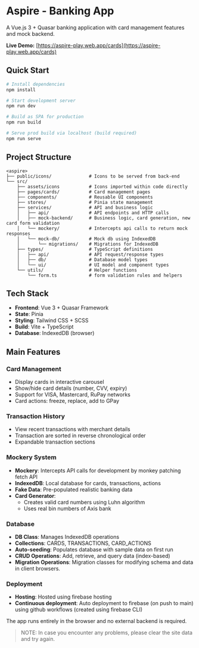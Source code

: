 # Aspire - Banking App

A Vue.js 3 + Quasar banking application with card management features and mock backend.

**Live Demo:** [https://aspire-play.web.app/cards](https://aspire-play.web.app/cards)

## Quick Start

```bash
# Install dependencies
npm install

# Start development server
npm run dev

# Build as SPA for production
npm run build

# Serve prod build via localhost (build required)
npm run serve
```

## Project Structure

```
<aspire>
├── public/icons/              # Icons to be served from back-end
└── src/
    ├── assets/icons           # Icons imported within code directly
    ├── pages/cards/           # Card management pages
    ├── components/            # Reusable UI components
    ├── stores/                # Pinia state management
    ├── services/              # API and business logic
    │   ├── api/               # API endpoints and HTTP calls
    │   ├── mock-backend/      # Business logic, card generation, new card form validation
    │   └── mockery/           # Intercepts api calls to return mock responses
    │   └── mock-db/           # Mock db using IndexedDB
    │       └── migrations/    # Migrations for IndexedDB
    ├── types/                 # TypeScript definitions
    │   ├── api/               # API request/response types
    │   ├── db/                # Database model types
    │   └── ui/                # UI model and component types
    └── utils/                 # Helper functions
        └── form.ts            # form validation rules and helpers
```

## Tech Stack

- **Frontend**: Vue 3 + Quasar Framework
- **State**: Pinia
- **Styling**: Tailwind CSS + SCSS
- **Build**: Vite + TypeScript
- **Database**: IndexedDB (browser)

## Main Features

### Card Management

- Display cards in interactive carousel
- Show/hide card details (number, CVV, expiry)
- Support for VISA, Mastercard, RuPay networks
- Card actions: freeze, replace, add to GPay

### Transaction History

- View recent transactions with merchant details
- Transaction are sorted in reverse chronological order
- Expandable transaction sections

### Mockery System

- **Mockery**: Intercepts API calls for development by monkey patching fetch API
- **IndexedDB**: Local database for cards, transactions, actions
- **Fake Data**: Pre-populated realistic banking data
- **Card Generator**:
  - Creates valid card numbers using Luhn algorithm
  - Uses real bin numbers of Axis bank

### Database

- **DB Class**: Manages IndexedDB operations
- **Collections**: CARDS, TRANSACTIONS, CARD_ACTIONS
- **Auto-seeding**: Populates database with sample data on first run
- **CRUD Operations**: Add, retrieve, and query data (index-based)
- **Migration Operations**: Migration classes for modifying schema and data in client browsers.

### Deployment

- **Hosting**: Hosted using firebase hosting
- **Continuous deployment**: Auto deployment to firebase (on push to main) using github workflows (created using firebase CLI)

The app runs entirely in the browser and no external backend is required.

> NOTE: In case you encounter any problems, please clear the site data and try again.
